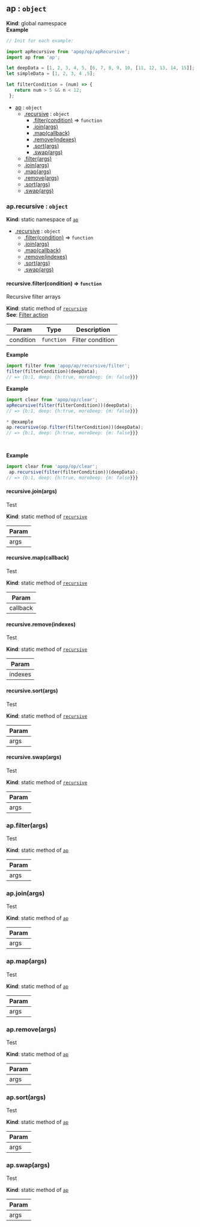 <a name="ap"></a>

## ap : <code>object</code>
**Kind**: global namespace  
**Example**  
```js
// Init for each example:

import apRecursive from 'apop/op/apRecursive';
import ap from 'ap';

let deepData = [1, 2, 3, 4, 5, [6, 7, 8, 9, 10, [11, 12, 13, 14, 15]];
let simpleData = [1, 2, 3, 4 ,5];

let filterCondition = (num) => {
   return num > 5 && n < 12;
 };
```

* [ap](#ap) : <code>object</code>
    * [.recursive](#ap.recursive) : <code>object</code>
        * [.filter(condition)](#ap.recursive.filter) ⇒ <code>function</code>
        * [.join(args)](#ap.recursive.join)
        * [.map(callback)](#ap.recursive.map)
        * [.remove(indexes)](#ap.recursive.remove)
        * [.sort(args)](#ap.recursive.sort)
        * [.swap(args)](#ap.recursive.swap)
    * [.filter(args)](#ap.filter)
    * [.join(args)](#ap.join)
    * [.map(args)](#ap.map)
    * [.remove(args)](#ap.remove)
    * [.sort(args)](#ap.sort)
    * [.swap(args)](#ap.swap)

<a name="ap.recursive"></a>

### ap.recursive : <code>object</code>
**Kind**: static namespace of [<code>ap</code>](#ap)  

* [.recursive](#ap.recursive) : <code>object</code>
    * [.filter(condition)](#ap.recursive.filter) ⇒ <code>function</code>
    * [.join(args)](#ap.recursive.join)
    * [.map(callback)](#ap.recursive.map)
    * [.remove(indexes)](#ap.recursive.remove)
    * [.sort(args)](#ap.recursive.sort)
    * [.swap(args)](#ap.recursive.swap)

<a name="ap.recursive.filter"></a>

#### recursive.filter(condition) ⇒ <code>function</code>
Recursive filter arrays

**Kind**: static method of [<code>recursive</code>](#ap.recursive)  
**See**: [Filter action](ARRAY_ACTIONS.md#filter)  

| Param | Type | Description |
| --- | --- | --- |
| condition | <code>function</code> | Filter condition |

**Example**  
```js
import filter from 'apop/ap/recursive/filter';
filter(filterCondition)(deepData);
// => {b:1, deep: {h:true, moreDeep: {m: false}}}
```
**Example**  
```js
import clear from 'apop/op/clear';
apRecursive(filter(filterCondition))(deepData);
// => {b:1, deep: {h:true, moreDeep: {m: false}}}

* @example
ap.recursive(op.filter(filterCondition))(deepData);
// => {b:1, deep: {h:true, moreDeep: {m: false}}}

 
```
**Example**  
```js
import clear from 'apop/op/clear';
 ap.recursive(filter(filterCondition))(deepData);
// => {b:1, deep: {h:true, moreDeep: {m: false}}}
```
<a name="ap.recursive.join"></a>

#### recursive.join(args)
Test

**Kind**: static method of [<code>recursive</code>](#ap.recursive)  

| Param |
| --- |
| args | 

<a name="ap.recursive.map"></a>

#### recursive.map(callback)
Test

**Kind**: static method of [<code>recursive</code>](#ap.recursive)  

| Param |
| --- |
| callback | 

<a name="ap.recursive.remove"></a>

#### recursive.remove(indexes)
Test

**Kind**: static method of [<code>recursive</code>](#ap.recursive)  

| Param |
| --- |
| indexes | 

<a name="ap.recursive.sort"></a>

#### recursive.sort(args)
Test

**Kind**: static method of [<code>recursive</code>](#ap.recursive)  

| Param |
| --- |
| args | 

<a name="ap.recursive.swap"></a>

#### recursive.swap(args)
Test

**Kind**: static method of [<code>recursive</code>](#ap.recursive)  

| Param |
| --- |
| args | 

<a name="ap.filter"></a>

### ap.filter(args)
Test

**Kind**: static method of [<code>ap</code>](#ap)  

| Param |
| --- |
| args | 

<a name="ap.join"></a>

### ap.join(args)
Test

**Kind**: static method of [<code>ap</code>](#ap)  

| Param |
| --- |
| args | 

<a name="ap.map"></a>

### ap.map(args)
Test

**Kind**: static method of [<code>ap</code>](#ap)  

| Param |
| --- |
| args | 

<a name="ap.remove"></a>

### ap.remove(args)
Test

**Kind**: static method of [<code>ap</code>](#ap)  

| Param |
| --- |
| args | 

<a name="ap.sort"></a>

### ap.sort(args)
Test

**Kind**: static method of [<code>ap</code>](#ap)  

| Param |
| --- |
| args | 

<a name="ap.swap"></a>

### ap.swap(args)
Test

**Kind**: static method of [<code>ap</code>](#ap)  

| Param |
| --- |
| args | 

